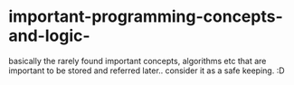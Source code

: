 # important-programming-concepts-and-logic-
basically the rarely found important concepts, algorithms etc that are important to be stored and referred later..
consider it as a safe keeping.  :D
